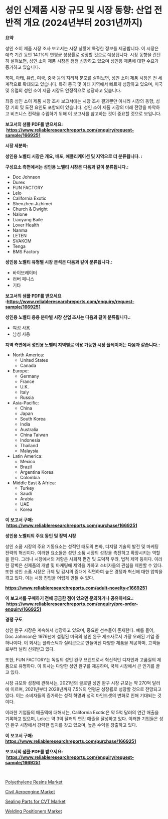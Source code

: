 <p><h1>성인 신제품 시장 규모 및 시장 동향: 산업 전반적 개요 (2024년부터 2031년까지)</h1></p><p><strong>요약</strong></p>
<p><p>성인 소이 제품 시장 조사 보고서는 시장 상황에 특정한 정보를 제공합니다. 이 시장은 예측 기간 동안 14.1%의 연평균 성장률로 성장할 것으로 예상됩니다. 시장 동향을 간단히 살펴보면, 성인 소이 제품 시장은 점점 성장하고 있으며 성인용 제품에 대한 수요가 증가하고 있습니다.</p><p>북미, 아태, 유럽, 미국, 중국 등의 지리적 분포를 살펴보면, 성인 소이 제품 시장은 전 세계적으로 확대되고 있습니다. 특히 중국 및 아태 지역에서 빠르게 성장하고 있으며, 미국 및 유럽의 성인 소이 제품 시장도 안정적으로 성장하고 있습니다.</p><p>최종 성인 소이 제품 시장 조사 보고서에는 시장 조사 결과뿐만 아니라 시장의 동향, 성장 기회 및 도전 요인도 포함되어 있습니다. 성인 소이 제품 시장의 미래 전망을 파악하고 비즈니스 전략을 수립하기 위해 이 보고서를 참고하는 것이 중요할 것으로 보입니다.</p></p>
<p><strong>보고서의 샘플 PDF를 받으세요: &nbsp;<a href="https://www.reliableresearchreports.com/enquiry/request-sample/1669251">https://www.reliableresearchreports.com/enquiry/request-sample/1669251</a></strong></p>
<p><strong>시장 세분화:</strong></p>
<p><strong> 성인용 노벨티 시장은 개요, 배포, 애플리케이션 및 지역으로 더 분류됩니다. :</strong></p>
<p><strong>구성요소 측면에서는 성인용 노벨티 시장은 다음과 같이 분류됩니다.:</strong></p>
<p><ul><li>Doc Johnson</li><li>Durex</li><li>FUN FACTORY</li><li>Lelo</li><li>California Exotic</li><li>Shenzhen Jizhimei</li><li>Church & Dwight</li><li>Nalone</li><li>Liaoyang Baile</li><li>Lover Health</li><li>Nanma</li><li>LETEN</li><li>SVAKOM</li><li>Tenga</li><li>BMS Factory</li></ul></p>
<p><strong> 성인용 노벨티 유형별 시장 분석은 다음과 같이 분류됩니다.:</strong></p>
<p><ul><li>바이브레이터</li><li>러버 페니스</li><li>기타</li></ul></p>
<p><strong>보고서의 샘플 PDF를 받으세요 :<a href="https://www.reliableresearchreports.com/enquiry/request-sample/1669251">https://www.reliableresearchreports.com/enquiry/request-sample/1669251</a></strong></p>
<p><strong> 성인용 노벨티 응용 분야별 시장 산업 조사는 다음과 같이 분류됩니다.:</strong></p>
<p><ul><li>여성 사용</li><li>남성 사용</li></ul></p>
<p><strong>지역 측면에서 성인용 노벨티 지역별로 이용 가능한 시장 플레이어는 다음과 같습니다.:</strong></p>
<p><ul>
    <li>
        North America:
        <ul>
            <li>United States</li>
            <li>Canada</li>
        </ul>
    </li>
    <li>
        Europe:
        <ul>
            <li>Germany</li>
            <li>France</li>
            <li>U.K.</li>
            <li>Italy</li>
            <li>Russia</li>
        </ul>
    </li>
    <li>
        Asia-Pacific:
        <ul>
            <li>China</li>
            <li>Japan</li>
            <li>South Korea</li>
            <li>India</li>
            <li>Australia</li>
            <li>China Taiwan</li>
            <li>Indonesia</li>
            <li>Thailand</li>
            <li>Malaysia</li>
        </ul>
    </li>
    <li>
        Latin America:
        <ul>
            <li>Mexico</li>
            <li>Brazil</li>
            <li>Argentina Korea</li>
            <li>Colombia</li>
        </ul>
    </li>
    <li>
        Middle East & Africa:
        <ul>
            <li>Turkey</li>
            <li>Saudi</li>
            <li>Arabia</li>
            <li>UAE</li>
            <li>Korea</li>
        </ul>
    </li>
    </ul></p>
<p><strong>이 보고서 구매: &nbsp;<a href="https://www.reliableresearchreports.com/purchase/1669251">https://www.reliableresearchreports.com/purchase/1669251</a></strong></p>
<p><strong>성인용 노벨티의 주요 동인 및 장벽 시장</strong></p>
<p><p>성인 소품 시장의 주요 기동요소는 성적인 태도의 변화, 디지털 기술의 발전 및 마케팅 전략의 혁신이다. 이러한 요소들은 성인 소품 시장의 성장을 촉진하고 확장시키는 역할을 한다. 그러나 시장에서의 저항은 사회적 편견 및 도덕적 우려, 법적 제약 등이다. 이러한 장벽은 신제품의 개발 및 마케팅에 제약을 가하고 소비자들의 관심을 제한할 수 있다. 또한 성인 소품 시장은 규제 및 감시의 증대에 직면하여 높은 경쟁과 혁신에 대한 압박을 겪고 있다. 이는 시장 진입을 어렵게 만들 수 있다.</p></p>
<p><strong><a href="https://www.reliableresearchreports.com/adult-novelty-r1669251">https://www.reliableresearchreports.com/adult-novelty-r1669251</a></strong></p>
<p><strong>이 보고서를 구매하기 전에 궁금한 점이 있으면 문의하거나 공유하세요.: &nbsp;<a href="https://www.reliableresearchreports.com/enquiry/pre-order-enquiry/1669251">https://www.reliableresearchreports.com/enquiry/pre-order-enquiry/1669251</a></strong></p>
<p><strong>경쟁 구도</strong></p>
<p><p>성인 완구 시장은 계속해서 성장하고 있으며, 중요한 선수들이 존재한다. 예를 들어, Doc Johnson은 1976년에 설립된 미국의 성인 완구 제조사로서 가장 오래된 기업 중 하나이다. 이 회사는 플라스틱과 실리콘으로 만들어진 다양한 제품을 제공하며, 고객들로부터 널리 신뢰받고 있다.</p><p>또한, FUN FACTORY는 독일의 성인 완구 브랜드로서 혁신적인 디자인과 고품질의 제품으로 유명하다. 이 회사는 다양한 성인 완구를 제공하며, 국제 시장에서 큰 인기를 끌고 있다.</p><p>시장 규모와 성장에 관해서는, 2021년의 글로벌 성인 완구 시장 규모는 약 270억 달러에 이르며, 2021년부터 2028년까지 7.5%의 연평균 성장률로 성장할 것으로 전망되고 있다. 이는 소비자들의 증가하는 성적 혁명과 성적 마인드셋의 변화로 인해 기대되는 것이다.</p><p>이러한 기업들의 매출액에 대해서는, California Exotic은 약 5억 달러의 연간 매출을 기록하고 있으며, Lelo는 약 3억 달러의 연간 매출을 달성하고 있다. 이러한 기업들은 성인 완구 시장에서 강력한 입지를 갖고 있으며, 높은 수익을 창출하고 있다.</p></p>
<p><strong>이 보고서 구매: &nbsp; <a href="https://www.reliableresearchreports.com/purchase/1669251">https://www.reliableresearchreports.com/purchase/1669251</a></strong></p>
<p><strong>보고서의 샘플 PDF를 받으세요: &nbsp;<a href="https://www.reliableresearchreports.com/enquiry/request-sample/1669251">https://www.reliableresearchreports.com/enquiry/request-sample/1669251</a></strong><strong></strong></p>
<p>&nbsp;</p>
<p><p><a href="https://shimmer-gardenia-37a.notion.site/Polyethylene-Resins-Market-Size-Market-Share-and-Global-Market-Analysis-Report-2024-2031-371a3382bf2a4e25bc665b670df74310">Polyethylene Resins Market</a></p><p><a href="https://issuu.com/reportprime-2/docs/civil-aeroengine-market-size-2030.pptx">Civil Aeroengine Market</a></p><p><a href="https://issuu.com/reportprime-2/docs/sealing-parts-for-cvt-market-size-2030.pptx">Sealing Parts for CVT Market</a></p><p><a href="https://view.publitas.com/reportprime-1/welding-positioners-market-size-and-examines-its-market-scope-with-a-primary-focus-on-growth-opportunities-and-forecasted-trends-spanning-from-2024-to-2031/">Welding Positioners Market</a></p></p>